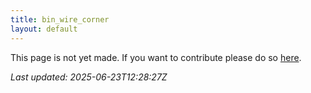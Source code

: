 ```yaml
---
title: bin_wire_corner
layout: default
---
```


This page is not yet made. If you want to contribute please do so [here](https://github.com/CrazyH2/Bigstone/blob/wiki/components/bin_wire_corner.md).

_Last updated: 2025-06-23T12:28:27Z_
